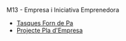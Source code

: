 M13 - Empresa i Iniciativa Emprenedora

- [Tasques Forn de Pa](https://github.com/OscarBePl/Portfoli/tree/main/Moduls/M13-EiE/Forn%20de%20Pa)
- [Projecte Pla d'Empresa]()
